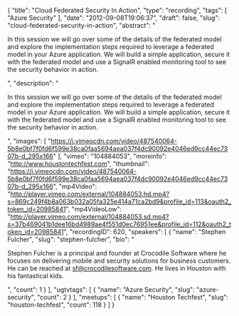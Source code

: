 {
  "title": "Cloud Federated Security In Action",
  "type": "recording",
  "tags": [
    "Azure Security"
  ],
  "date": "2012-09-08T19:06:37",
  "draft": false,
  "slug": "cloud-federated-security-in-action",
  "abstract": "<p>In this session we will go over some of the details of the federated model and explore the implementation steps required to leverage a federated model in your Azure application. We will build a simple application, secure it with the federated model and use a SignalR enabled monitoring tool to see the security behavior in action.</p>",
  "description": "<p>In this session we will go over some of the details of the federated model and explore the implementation steps required to leverage a federated model in your Azure application. We will build a simple application, secure it with the federated model and use a SignalR enabled monitoring tool to see the security behavior in action.</p>",
  "images": [
    "https://i.vimeocdn.com/video/487540064-5b8e0bf7f0fd6f599e38ca0faa5694aea037f4dc90092e4046ed9cc44ec7307b-d_295x166"
  ],
  "vimeo": "104884053",
  "moreinfo": "http://www.houstontechfest.com",
  "thumbnail": "https://i.vimeocdn.com/video/487540064-5b8e0bf7f0fd6f599e38ca0faa5694aea037f4dc90092e4046ed9cc44ec7307b-d_295x166",
  "mp4Video": "http://player.vimeo.com/external/104884053.hd.mp4?s=869c249f4b8a063b032a05fa325e414a71ca2bd9&profile_id=113&oauth2_token_id=20985841",
  "mp4VideoLow": "http://player.vimeo.com/external/104884053.sd.mp4?s=37b469041b1dee16bd4989ae4f551d0ec76951ee&profile_id=112&oauth2_token_id=20985841",
  "recordingID": 620,
  "speakers": [
    {
      "name": "Stephen Fulcher",
      "slug": "stephen-fulcher",
      "bio": "<p>Stephen Fulcher is a principal and founder at Crocodile Software where he focuses on delivering mobile and security solutions for business customers. He can be reached at sf@crocodilesoftware.com. He lives in Houston with his fantastical kids.</p>",
      "count": 1
    }
  ],
  "ugtvtags": [
    {
      "name": "Azure Security",
      "slug": "azure-security",
      "count": 2
    }
  ],
  "meetups": [
    {
      "name": "Houston Techfest",
      "slug": "houston-techfest",
      "count": 118
    }
  ]
}